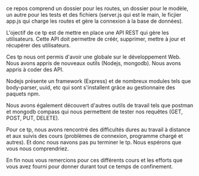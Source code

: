 # 

ce repos comprend un dossier pour les routes, un dossier pour le modèle, un autre pour les tests et des fichiers (server.js qui est le main, le ficjier app.js qui charge les routes et gère la connexion à la base de données).

L'ojectif de ce tp est de mettre en place une API REST qui gère les utilisateurs.
Cette API doit permettre de créér, supprimer, mettre à jour et récupérer des utilisateurs.

Ces tp nous ont permis d'avoir une globale sur le développement Web.
Nous avons appris de nouveaux outils (Nodejs, mongodb).
Nous avons appris à coder des API.

Nodejs présente un framework (Express) et de nombreux modules tels que body-parser, uuid, etc qui sont s'installent grâce au gestionnaire des paquets npm.

Nous avons également découvert d'autres outils de travail tels que postman et mongodb compass qui nous permettent de tester nos requêtes (GET, POST, PUT, DELETE).

Pour ce tp, nous avons rencontré des difficultés dures au travail à distance et aux suivis des cours (problèmes de connexion, programme chargé et autres). Et donc nous navons pas pu terminer le tp. Nous espérons que vous nous comprendriez.

En fin nous vous remercions pour ces différents cours et les efforts que vous avez fourni pour donner durant tout ce temps de confinement.
